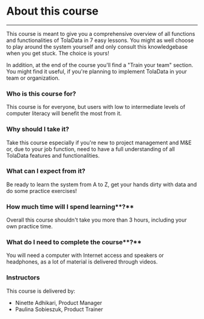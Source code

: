 # About this course

---

This course is meant to give you a comprehensive overview of all functions and functionalities of TolaData in 7 easy lessons. You might as well choose to play around the system yourself and only consult this knowledgebase when you get stuck. The choice is yours!

In addition, at the end of the course you'll find a "Train your team" section. You might find it useful, if you're planning to implement TolaData in your team or organization.

### **Who is this course for?**

This course is for everyone, but users with low to intermediate levels of computer literacy will benefit the most from it.

### **Why should I take it?**

Take this course especially if you're new to project management and M&E or, due to your job function, need to have a full understanding of all TolaData features and functionalities.

### **What can I expect from it?**

Be ready to learn the system from A to Z, get your hands dirty with data and do some practice exercises!

### How much time will I spend learning**?**

Overall this course shouldn't take you more than 3 hours, including your own practice time.

### What do I need to complete the course**?**

You will need a computer with Internet access and speakers or headphones, as a lot of material is delivered through videos.

### Instructors

This course is delivered by:

* Ninette Adhikari, Product Manager
* Paulina Sobieszuk, Product Trainer



